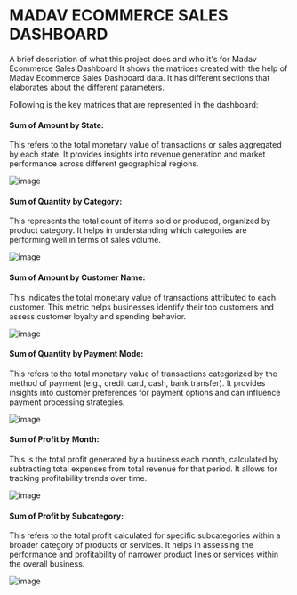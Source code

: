 
# MADAV ECOMMERCE SALES DASHBOARD

A brief description of what this project does and who it's for Madav Ecommerce Sales Dashboard
It shows the matrices created with the help of Madav Ecommerce Sales Dashboard data. It has different sections that elaborates about the
different parameters.

Following is the key matrices that are represented in the dashboard:

#### Sum of Amount by State: 
This refers to the total monetary value of transactions or sales aggregated by each state. It provides insights into revenue generation and market performance across different geographical regions.

![image](https://github.com/user-attachments/assets/c7378db3-86e4-4133-b28b-fab7410e49e5)

#### Sum of Quantity by Category:
This represents the total count of items sold or produced, organized by product category. It helps in understanding which categories are performing well in terms of sales volume.

![image](https://github.com/user-attachments/assets/71c90f46-61b3-41a7-aa95-70e113f4e900)

#### Sum of Amount by Customer Name: 
This indicates the total monetary value of transactions attributed to each customer. This metric helps businesses identify their top customers and assess customer loyalty and spending behavior.

![image](https://github.com/user-attachments/assets/bc85f1cc-abab-44b4-8574-aab46bfbba39)

#### Sum of Quantity by Payment Mode: 
This refers to the total monetary value of transactions categorized by the method of payment (e.g., credit card, cash, bank transfer). It provides insights into customer preferences for payment options and can influence payment processing strategies.

![image](https://github.com/user-attachments/assets/be75aa48-ea97-452a-8d0d-6602a3936327)

#### Sum of Profit by Month: 
This is the total profit generated by a business each month, calculated by subtracting total expenses from total revenue for that period. It allows for tracking profitability trends over time.

![image](https://github.com/user-attachments/assets/6969c3e2-c262-48f8-b8a2-8281ad9b0ed9)

#### Sum of Profit by Subcategory: 
This refers to the total profit calculated for specific subcategories within a broader category of products or services. It helps in assessing the performance and profitability of narrower product lines or services within the overall business.

![image](https://github.com/user-attachments/assets/2d4ab5a7-759c-497f-9c27-d22836242242)
